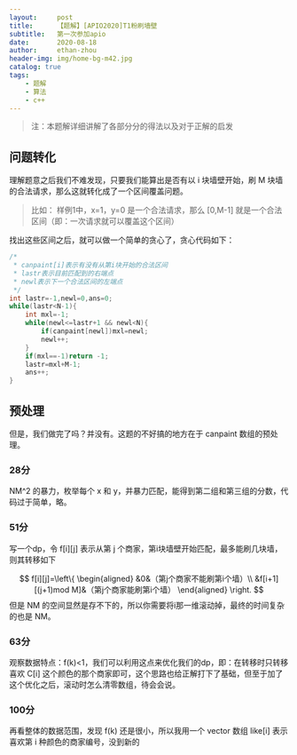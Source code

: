 ```yaml
---
layout:     post
title:      【题解】[APIO2020]T1粉刷墙壁
subtitle:   第一次参加apio
date:       2020-08-18
author:     ethan-zhou
header-img: img/home-bg-m42.jpg
catalog: true
tags:
    - 题解
    - 算法
    - c++
---
```


> 注：本题解详细讲解了各部分分的得法以及对于正解的启发

## 问题转化

理解题意之后我们不难发现，只要我们能算出是否有以 i 块墙壁开始，刷 M 块墙的合法请求，那么这就转化成了一个区间覆盖问题。

> 比如：
> 样例1中，x=1，y=0 是一个合法请求，那么 [0,M-1] 就是一个合法区间（即：一次请求就可以覆盖这个区间）

找出这些区间之后，就可以做一个简单的贪心了，贪心代码如下：
```cpp
/* 
 * canpaint[i]表示有没有从第i块开始的合法区间
 * lastr表示目前匹配到的右端点
 * newl表示下一个合法区间的左端点
 */
int lastr=-1,newl=0,ans=0;
while(lastr<N-1){
	int mxl=-1;
	while(newl<=lastr+1 && newl<N){
		if(canpaint[newl])mxl=newl;
		newl++;
	}
	if(mxl==-1)return -1;
	lastr=mxl+M-1;
	ans++;
}
```

## 预处理

但是，我们做完了吗？并没有。这题的不好搞的地方在于 canpaint 数组的预处理。

### 28分

NM^2 的暴力，枚举每个 x 和 y，并暴力匹配，能得到第二组和第三组的分数，代码过于简单，略。

### 51分
写一个dp，令 f[i][j] 表示从第 j 个商家，第i块墙壁开始匹配，最多能刷几块墙，则其转移如下

$$
f[i][j]=\left\{
\begin{aligned} 
&0&（第j个商家不能刷第i个墙）\\
&f[i+1][(j+1)mod M]&（第j个商家能刷第i个墙）
\end{aligned}  \right. 
$$
但是 NM 的空间显然是存不下的，所以你需要将i那一维滚动掉，最终的时间复杂的也是 NM。

### 63分
观察数据特点：f(k)<1，我们可以利用这点来优化我们的dp，即：在转移时只转移喜欢 C[i] 这个颜色的那个商家即可，这个思路也给正解打下了基础，但至于加了这个优化之后，滚动时怎么清零数组，待会会说。

### 100分
再看整体的数据范围，发现 f(k) 还是很小，所以我用一个 vector 数组 like[i] 表示喜欢第 i 种颜色的商家编号，没到新的

<!--stackedit_data:
eyJoaXN0b3J5IjpbMTI4MDQ2MTEzMSwxODQwOTM1MDIyLC00NT
Q1ODkxMTMsMjQzNTYzOTY1LC0xMzYxMzQ3OTg5LC02NTQ0MjI0
MDEsMTg4MDg0NzIxNyw2NTMwMDc1OTUsNDk0MTc5NjEwLDE5ND
U4NjUwMjMsODA4MTg0MDQyXX0=
-->